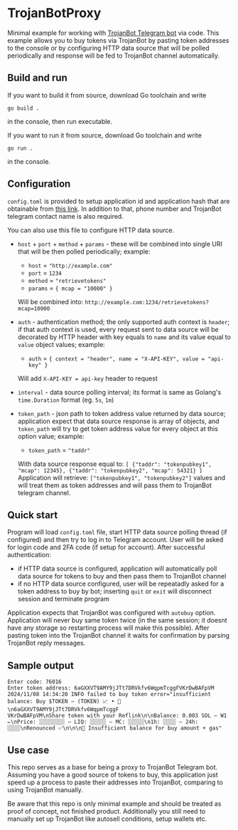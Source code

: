 # TrojanBotProxy

Minimal example for working with [TrojanBot Telegram bot](https://x.com/TrojanOnSolana) via code. This example allows you to buy tokens via TrojanBot by pasting token addresses to the console or by configuring HTTP data source that will be polled periodically and response will be fed to TrojanBot channel automatically.

## Build and run

If you want to build it from source, download Go toolchain and write

```console
go build .
```

in the console, then run executable.

If you want to run it from source, download Go toolchain and write

```console
go run .
```

in the console.

## Configuration

`config.toml` is provided to setup application id and application hash that are obtainable from [this link](https://my.telegram.org/apps). In addition to that, phone number and TrojanBot telegram contact name is also required.

You can also use this file to configure HTTP data source.

- `host` + `port` + `method` + `params` - these will be combined into single URI that will be then polled periodically; example:
  - `host` = `"http://example.com"`
  - `port` = `1234`
  - `method` = `"retrievetokens"`
  - `params` = `{ mcap = "10000" }`

  Will be combined into: `http://example.com:1234/retrievetokens?mcap=10000`
- `auth` - authentication method; the only supported auth context is `header`; if that auth context is used, every request sent to data source will be decorated by HTTP header with key equals to `name` and its value equal to `value` object values; example:
  - `auth` = `{ context = "header", name = "X-API-KEY", value = "api-key" }`

  Will add `X-API-KEY = api-key` header to request
- `interval` - data source polling interval; its format is same as Golang's `time.Duration` format (eg. `5s`, `1m`)
- `token_path` - json path to token address value returned by data source; application expect that data source response is array of objects, and `token_path` will try to get token address value for every object at this option value; example:
  - `token_path` = `"taddr"`
  
  With data source response equal to: `[ {"taddr": "tokenpubkey1", "mcap": 12345}, {"taddr": "tokenpubkey2", "mcap": 54321} ]`
  Application will retrieve: `["tokenpubkey1", "tokenpubkey2"]` values and will treat them as token addresses and will pass them to TrojanBot telegram channel.

## Quick start

Program will load `config.toml` file, start HTTP data source polling thread (if configured) and then try to log in to Telegram account. User will be asked for login code and 2FA code (if setup for account). After successful authentication:
- if HTTP data source is configured, application will automatically poll data source for tokens to buy and then pass them to TrojanBot channel
- if no HTTP data source configured, user will be repeatadly asked for a token address to buy by bot; inserting `quit` or `exit` will disconnect session and terminate program

Application expects that TrojanBot was configured with `autobuy` option.
Application will never buy same token twice (in the same session; it doesnt have any storage so restarting process will make this possible).
After pasting token into the TrojanBot channel it waits for confirmation by parsing TrojanBot reply messages.

## Sample output

```console
Enter code: 76016
Enter token address: 6aGXXVT9AMY9jJTt7DRVkfv6WqpmTcggFVKrDwBAFpVM
2024/11/08 14:34:20 INFO failed to buy token error="insufficient balance: Buy $TOKEN — (TOKEN) 📈 • 🫧\n6aGXXVT9AMY9jJTt7DRVkfv6WqpmTcggF
VKrDwBAFpVM\nShare token with your Reflink\n\nBalance: 0.003 SOL — W1 ✏️\nPrice: ░░░░░░░░ — LIQ: ░░░░░ — MC: ░░░░░\n1h: ░░░░ — 24h: ░░░░\nRenounced ✅\n\n\n🔴 Insufficient balance for buy amount + gas"
```

## Use case

This repo serves as a base for being a proxy to TrojanBot Telegram bot. Assuming you have a good source of tokens to buy, this application just speed up a process to paste their addresses into TrojanBot, comparing to using TrojanBot manually.

Be aware that this repo is only minimal example and should be treated as proof of concept, not finished product. Additionally you still need to manually set up TrojanBot like autosell conditions, setup wallets etc.
